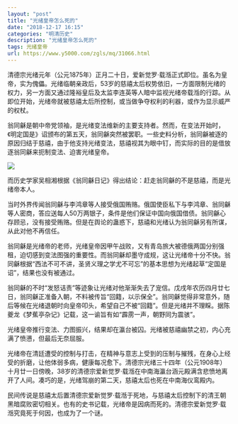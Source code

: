 ```yaml
---
layout: "post"
title: "光绪皇帝怎么死的"
date: "2018-12-17 16:15"
categories: "明清历史"
description: "光绪皇帝怎么死的"
tags: 光绪皇帝
url: https://www.y5000.com/zgls/mq/31066.html
---
```






清德宗光绪元年（公元1875年）正月二十日，爱新觉罗·载湉正式即位。虽名为皇帝，实为傀儡。光绪临朝亲政后，53岁的慈禧太后权势依旧，一方面限制光绪的权力，另一方面又通过隆裕皇后及太监李连英等人暗中监视光绪帝载湉的行踪。从即位开始，光绪帝就被慈禧太后所控制，或当做争夺权利的利器，或作为显示威严的权杖。

翁同龢是朝中帝党领袖，是光绪变法维新的主要支持者。然而，在变法开始时，《明定国是》诏颁布的第五天，翁同龢突然被罢职。一些史料分析，翁同龢被逐的原因归结于慈禧，由于他支持光绪变法，慈禧视其为眼中钉，而实际的目的是借放逐翁同龢来扼制变法、迫害光绪皇帝。

![](https://img.y5000.com/uploads/allimg/180626/8-1P626111151N7.jpg)

而历史学家吴相湘根据《翁同龢日记》得出结论：赶走翁同龢的不是慈禧，而是光绪帝本人。

当时外界传闻翁同龢与李鸿章等人接受俄国贿赂。俄国使臣私下与李鸿章、翁同龢等人密商，答应送每人50万两银子，条件是他们保证中国向俄国借债。翁同龢心存顾忌，没有接受贿赂。但是在舆论的蛊惑下，慈禧和光绪认为翁同龢另有所谋，从此对他不再信任。

翁同龢是光绪帝的老师，光绪皇帝因甲午战败，又有青岛旅大被德俄两国分别强租，迫切感到变法图强的重要性。而翁同龢却墨守成规，这让光绪帝十分不快。翁同龢根据“西法不可不讲，圣贤义理之学尤不可忘”的基本思想为光绪起草“定国是诏”，结果也没有被通过。

翁同龢的不时“发怒诘责”等迹象让光绪对他渐渐失去了宠信。戊戌年农历四月廿七日，翁同龢正准备入朝，不料被传旨“回籍，以示保全”。翁同龢觉得非常意外，随后等候在光绪退朝时向皇帝叩头，希望自己不被“回籍”。但是光绪并不理睬。据陈夔龙《梦蕉亭杂记》记载，这一谕旨有如“霹雳一声，朝野同为震骇”。

光绪皇帝推行变法、力图振兴，结果却在瀛台被囚。光绪被慈禧幽禁之初，内心充满了愤懑，但最后无奈屈服。

光绪帝在清廷遭受的控制与打击，在精神与意志上受到的压制与摧残，在身心上经受的折磨，让他体弱多病，健康每况愈下。清德宗光绪三十四年（公元1908年）十月廿一日傍晚，38岁的清德宗爱新觉罗·载湉在中南海瀛台涵元殿满含悲愤地离开了人间。凑巧的是，光绪驾崩的第二天，慈禧太后也死在中南海仪鸾殿内。

民间传说是慈禧太后置清德宗爱新觉罗·载湉于死地，与慈禧太后控制下的清王朝黑暗腐败密切相关。也有的史书记载，光绪帝是因病而死的。清德宗爱新觉罗·载湉究竟死于何因，也成为了一个谜。
